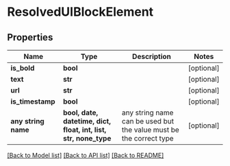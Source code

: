 # ResolvedUIBlockElement


## Properties
Name | Type | Description | Notes
------------ | ------------- | ------------- | -------------
**is_bold** | **bool** |  | [optional] 
**text** | **str** |  | [optional] 
**url** | **str** |  | [optional] 
**is_timestamp** | **bool** |  | [optional] 
**any string name** | **bool, date, datetime, dict, float, int, list, str, none_type** | any string name can be used but the value must be the correct type | [optional]

[[Back to Model list]](../README.md#documentation-for-models) [[Back to API list]](../README.md#documentation-for-api-endpoints) [[Back to README]](../README.md)


